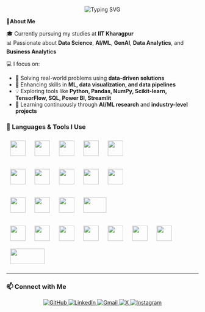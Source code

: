 <!-- Banner with Handshake after Hi -->
<p align="center">
  <img src="https://readme-typing-svg.herokuapp.com?font=Fira+Code&size=28&duration=3000&pause=1000&color=2F80ED&center=true&vCenter=true&width=700&height=80&lines=Hi👋,I'm+Kurra+Srinivas" alt="Typing SVG" />
</p>

**🚀About Me**

🎓 Currently pursuing my studies at **IIT Kharagpur**  
📊 Passionate about **Data Science**, **AI/ML**, **GenAI**, **Data Analytics**, and **Business Analytics**

💻 I focus on:
- 👀 Solving real-world problems using **data-driven solutions**  
- 🌱 Enhancing skills in **ML, data visualization, and data pipelines**  
- 💡 Exploring tools like **Python, Pandas, NumPy, Scikit-learn, TensorFlow, SQL, Power BI, Streamlit**  
- 🧠 Learning continuously through **AI/ML research** and **industry-level projects**


### 🧠 Languages & Tools I Use

<!-- Programming Languages -->
<a href="https://www.python.org/" target="_blank"><img src="https://cdn.jsdelivr.net/gh/devicons/devicon/icons/python/python-original.svg" width="40" height="40" style="margin: 10px"/></a>
<a href="https://www.cplusplus.com/" target="_blank"><img src="https://cdn.jsdelivr.net/gh/devicons/devicon/icons/cplusplus/cplusplus-original.svg" width="40" height="40" style="margin: 10px"/></a>
<a href="https://www.cprogramming.com/" target="_blank"><img src="https://cdn.jsdelivr.net/gh/devicons/devicon/icons/c/c-original.svg" width="40" height="40" style="margin: 10px"/></a>
<a href="https://www.mysql.com/" target="_blank"><img src="https://cdn.jsdelivr.net/gh/devicons/devicon/icons/mysql/mysql-original.svg" width="40" height="40" style="margin: 10px"/></a>
<a href="https://www.sqlite.org/index.html" target="_blank"><img src="https://cdn.jsdelivr.net/gh/devicons/devicon/icons/sqlite/sqlite-original.svg" width="40" height="40" style="margin: 10px"/></a>

<!-- ML/AI Frameworks -->
<a href="https://scikit-learn.org/" target="_blank"><img src="https://upload.wikimedia.org/wikipedia/commons/0/05/Scikit_learn_logo_small.svg" width="40" height="40" style="margin: 10px"/></a>
<a href="https://pytorch.org/" target="_blank"><img src="https://cdn.jsdelivr.net/gh/devicons/devicon/icons/pytorch/pytorch-original.svg" width="40" height="40" style="margin: 10px"/></a>
<a href="https://www.tensorflow.org/" target="_blank"><img src="https://cdn.jsdelivr.net/gh/devicons/devicon/icons/tensorflow/tensorflow-original.svg" width="40" height="40" style="margin: 10px"/></a>
<a href="https://keras.io/" target="_blank"><img src="https://upload.wikimedia.org/wikipedia/commons/a/ae/Keras_logo.svg" width="40" height="40" style="margin: 10px"/></a>
<a href="https://huggingface.co/transformers/" target="_blank"><img src="https://huggingface.co/front/assets/huggingface_logo-noborder.svg" width="40" height="40" style="margin: 10px"/></a>

<!-- Libraries -->
<a href="https://numpy.org/" target="_blank"><img src="https://cdn.jsdelivr.net/gh/devicons/devicon/icons/numpy/numpy-original.svg" width="40" height="40" style="margin: 10px"/></a>
<a href="https://pandas.pydata.org/" target="_blank"><img src="https://cdn.jsdelivr.net/gh/devicons/devicon/icons/pandas/pandas-original.svg" width="40" height="40" style="margin: 10px"/></a>
<a href="https://matplotlib.org/" target="_blank"><img src="https://matplotlib.org/_static/logo2_compressed.svg" width="40" height="40" style="margin: 10px"/></a>
<a href="https://seaborn.pydata.org/" target="_blank"><img src="https://seaborn.pydata.org/_static/logo-wide-lightbg.svg" width="60" height="40" style="margin: 10px"/></a>

<!-- Tools & Platforms -->
<a href="https://git-scm.com/" target="_blank"><img src="https://cdn.jsdelivr.net/gh/devicons/devicon/icons/git/git-original.svg" width="40" height="40" style="margin: 10px"/></a>
<a href="https://code.visualstudio.com/" target="_blank"><img src="https://cdn.jsdelivr.net/gh/devicons/devicon/icons/vscode/vscode-original.svg" width="40" height="40" style="margin: 10px"/></a>
<a href="https://jupyter.org/" target="_blank"><img src="https://cdn.jsdelivr.net/gh/devicons/devicon/icons/jupyter/jupyter-original-wordmark.svg" width="40" height="40" style="margin: 10px"/></a>
<a href="https://powerbi.microsoft.com/" target="_blank"><img src="https://upload.wikimedia.org/wikipedia/commons/c/cf/New_Power_BI_Logo.svg" width="40" height="40" style="margin: 10px"/></a>
<a href="https://www.docker.com/" target="_blank"><img src="https://cdn.jsdelivr.net/gh/devicons/devicon/icons/docker/docker-original.svg" width="40" height="40" style="margin: 10px"/></a>
<a href="https://colab.research.google.com/" target="_blank"><img src="https://colab.research.google.com/img/colab_favicon_256px.png" width="40" height="40" style="margin: 10px"/></a>
<a href="https://www.kaggle.com/" target="_blank"><img src="https://cdn.jsdelivr.net/gh/devicons/devicon/icons/kaggle/kaggle-original.svg" width="40" height="40" style="margin: 10px"/></a>
<a href="https://streamlit.io/" target="_blank"><img src="https://streamlit.io/images/brand/streamlit-logo-secondary-colormark-darktext.svg" width="90" height="40" style="margin: 10px"/></a>
</p>

---

### 📫 **Connect with Me**
<p align="center">
  <a href="https://github.com/Kurra-Srinivas" target="_blank">
    <img src="https://img.shields.io/badge/GitHub-100000?style=for-the-badge&logo=github&logoColor=white" alt="GitHub"/>
  </a>
  <a href="https://www.linkedin.com/in/kurra-srinivas-31727420b/" target="_blank">
    <img src="https://img.shields.io/badge/LinkedIn-0077B5?style=for-the-badge&logo=linkedin&logoColor=white" alt="LinkedIn"/>
  </a>
  <a href="mailto:srinivaskurra886@gmail.com" target="_blank">
    <img src="https://img.shields.io/badge/Gmail-D14836?style=for-the-badge&logo=gmail&logoColor=white" alt="Gmail"/>
  </a>
  <a href="https://x.com/KURRASRINIVAS14" target="_blank">
    <img src="https://img.shields.io/badge/X-000000?style=for-the-badge&logo=x&logoColor=white" alt="X"/>
  </a>
  <a href="https://www.instagram.com/_srinivas.kurra/profilecard/" target="_blank">
    <img src="https://img.shields.io/badge/Instagram-E4405F?style=for-the-badge&logo=instagram&logoColor=white" alt="Instagram"/>
  </a>
</p>
